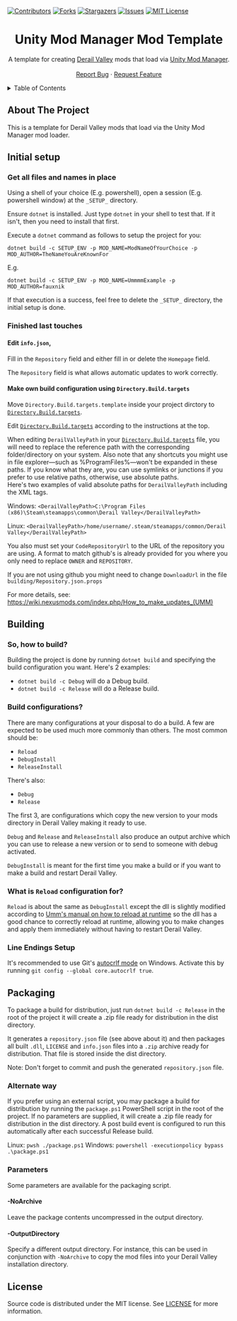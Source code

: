 [![Contributors][contributors-shield]][contributors-url]
[![Forks][forks-shield]][forks-url]
[![Stargazers][stars-shield]][stars-url]
[![Issues][issues-shield]][issues-url]
[![MIT License][license-shield]][license-url]




<!-- PROJECT TITLE -->
<div align="center">
	<h1>Unity Mod Manager Mod Template</h1>
	<p>
		A template for creating <a href="http://www.derailvalley.com/">Derail Valley</a> mods that load via <a href="https://www.nexusmods.com/site/mods/21">Unity Mod Manager</a>.
		<br />
		<br />
		<a href="https://github.com/derail-valley-modding/template-umm/issues">Report Bug</a>
		·
		<a href="https://github.com/derail-valley-modding/template-umm/issues">Request Feature</a>
	</p>
</div>




<!-- TABLE OF CONTENTS -->
<details>
	<summary>Table of Contents</summary>
	<ol>
		<li><a href="#about-the-project">About The Project</a></li>
		<li><a href="#building">Building</a></li>
		<li><a href="#packaging">Packaging</a></li>
		<li><a href="#license">License</a></li>
	</ol>
</details>




<!-- ABOUT THE PROJECT -->

## About The Project

This is a template for Derail Valley mods that load via the Unity Mod Manager mod loader.  

## Initial setup


### Get all files and names in place

Using a shell of your choice (E.g. powershell), open a session (E.g. powershell window) at the `_SETUP_` directory.

Ensure `dotnet` is installed. Just type `dotnet` in your shell to test that. If it isn't, then you need to install that first.

Execute a `dotnet` command as follows to setup the project for you:

```
dotnet build -c SETUP_ENV -p MOD_NAME=ModNameOfYourChoice -p MOD_AUTHOR=TheNameYouAreKnownFor
```
E.g.
```
dotnet build -c SETUP_ENV -p MOD_NAME=UmmmmExample -p MOD_AUTHOR=fauxnik
```

If that execution is a success, feel free to delete the `_SETUP_` directory, the initial setup is done.

### Finished last touches

#### Edit `info.json`,

Fill in the `Repository` field and either fill in or delete the `Homepage` field.

The `Repository` field is what allows automatic updates to work correctly.

#### Make own build configuration using `Directory.Build.targets`

Move `Directory.Build.targets.template` inside your project dirctory to [`Directory.Build.targets`][references-url].

Edit [`Directory.Build.targets`][references-url] according to the instructions at the top.


When editing `DerailValleyPath` in your [`Directory.Build.targets`][references-url] file, you will need to replace the reference path with the corresponding folder/directory on your system. Also note that any shortcuts you might use in file explorer—such as %ProgramFiles%—won't be expanded in these paths. If you know what they are, you can use symlinks or junctions if you prefer to use relative paths, otherwise, use absolute paths.  
Here's two examples of valid absolute paths for `DerailValleyPath` including the XML tags.

Windows: `<DerailValleyPath>C:\Program Files (x86)\Steam\steamapps\common\Derail Valley</DerailValleyPath>`

Linux: `<DerailValleyPath>/home/username/.steam/steamapps/common/Derail Valley</DerailValleyPath>`

You also must set your `CodeRepositoryUrl` to the URL of the repository you are using. A format to match github's is already provided for you where you only need to replace `OWNER` and `REPOSITORY`.

If you are not using github you might need to change `DownloadUrl` in the file `building/Repository.json.props`

For more details, see: https://wiki.nexusmods.com/index.php/How_to_make_updates_(UMM)


<!-- BUILDING -->

## Building


### So, how to build?

Building the project is done by running `dotnet build` and specifying the build configuration you want. Here's 2 examples:

- `dotnet build -c Debug` will do a Debug build.
- `dotnet build -c Release` will do a Release build.


### Build configurations?

There are many configurations at your disposal to do a build. A few are expected to be used much more commonly than others.
The most common should be:

- `Reload`
- `DebugInstall`
- `ReleaseInstall`

There's also:
- `Debug`
- `Release`


The first 3, are configurations which copy the new version to your mods directory in Derail Valley making it ready to use.

`Debug` and `Release` and `ReleaseInstall` also produce an output archive which you can use to release a new version or to send to someone with debug activated.

`DebugInstall` is meant for the first time you make a build or if you want to make a build and restart Derail Valley.

### What is `Reload` configuration for?

`Reload` is about the same as `DebugInstall` except the dll is slightly modified according to [Umm's manual on how to reload at runtime](https://wiki.nexusmods.com/index.php/How_to_reload_mod_at_runtime_(UMM)) so the dll has a good chance to correctly reload at runtime, allowing you to make changes and apply them immediately without having to restart Derail Valley.



### Line Endings Setup

It's recommended to use Git's [autocrlf mode][autocrlf-url] on Windows. Activate this by running `git config --global core.autocrlf true`.




<!-- PACKAGING -->

## Packaging

To package a build for distribution, just run `dotnet build -c Release` in the root of the project it will create a .zip file ready for distribution in the dist directory.

It generates a `repository.json` file (see above about it) and then packages all built `.dll`, `LICENSE` and `info.json` files into a `.zip` archive ready for distribution. That file is stored inside the dist directory.

Note: Don't forget to commit and push the generated `repository.json` file.


### Alternate way

If you prefer using an external script, you may package a build for distribution by running the `package.ps1` PowerShell script in the root of the project. If no parameters are supplied, it will create a .zip file ready for distribution in the dist directory. A post build event is configured to run this automatically after each successful Release build.

Linux: `pwsh ./package.ps1`
Windows: `powershell -executionpolicy bypass .\package.ps1`


### Parameters

Some parameters are available for the packaging script.

#### -NoArchive

Leave the package contents uncompressed in the output directory.

#### -OutputDirectory

Specify a different output directory.
For instance, this can be used in conjunction with `-NoArchive` to copy the mod files into your Derail Valley installation directory.




<!-- LICENSE -->

## License

Source code is distributed under the MIT license.
See [LICENSE][license-url] for more information.




<!-- MARKDOWN LINKS & IMAGES -->
<!-- https://www.markdownguide.org/basic-syntax/#reference-style-links -->

[contributors-shield]: https://img.shields.io/github/contributors/derail-valley-modding/template-umm.svg?style=for-the-badge
[contributors-url]: https://github.com/derail-valley-modding/template-umm/graphs/contributors
[forks-shield]: https://img.shields.io/github/forks/derail-valley-modding/template-umm.svg?style=for-the-badge
[forks-url]: https://github.com/derail-valley-modding/template-umm/network/members
[stars-shield]: https://img.shields.io/github/stars/derail-valley-modding/template-umm.svg?style=for-the-badge
[stars-url]: https://github.com/derail-valley-modding/template-umm/stargazers
[issues-shield]: https://img.shields.io/github/issues/derail-valley-modding/template-umm.svg?style=for-the-badge
[issues-url]: https://github.com/derail-valley-modding/template-umm/issues
[license-shield]: https://img.shields.io/github/license/derail-valley-modding/template-umm.svg?style=for-the-badge
[license-url]: https://github.com/derail-valley-modding/template-umm/blob/main/LICENSE
[references-url]: https://learn.microsoft.com/en-us/visualstudio/msbuild/customize-your-build?view=vs-2022
[autocrlf-url]: https://www.git-scm.com/book/en/v2/Customizing-Git-Git-Configuration#_formatting_and_whitespace

